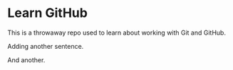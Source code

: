 # Learn GitHub

This is a throwaway repo used to learn about working with Git and GitHub.

Adding another sentence.

And another. 
